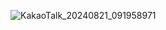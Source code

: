 ![KakaoTalk_20240821_091958971](https://github.com/user-attachments/assets/bb8659bd-6e6e-424a-8ae0-03053b7527b5)
